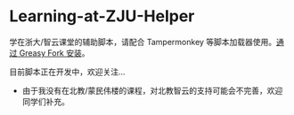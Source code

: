 # Learning-at-ZJU-Helper

学在浙大/智云课堂的辅助脚本，请配合 Tampermonkey 等脚本加载器使用。[通过 Greasy Fork 安装](https://greasyfork.org/zh-CN/scripts/488869-%E5%AD%A6%E5%9C%A8%E6%B5%99%E5%A4%A7-%E6%99%BA%E4%BA%91%E8%AF%BE%E5%A0%82-%E8%BE%85%E5%8A%A9%E8%84%9A%E6%9C%AC)。

目前脚本正在开发中，欢迎关注...

- 由于我没有在北教/蒙民伟楼的课程，对北教智云的支持可能会不完善，欢迎同学们补充。

<!-- The following content is auto-generated, please do not modify directly. -->
<!-- flag -->
